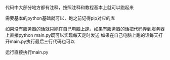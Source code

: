代码中大部分地方都有注释，按照注释和教程基本上就可以跑起来

需要基本的python基础就可以，跑之前记得pip对应的库

如果没有服务器的话就只能在自己电脑上跑，如果有服务器的话把代码弄到服务器上直接python main.py既可以实现每天定时发送
如果在自己电脑上跑的话每天打开main.py执行最后三行代码也可以

运行直接执行main.py